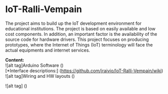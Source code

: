 # IoT-Ralli-Vempain
The project aims to build up the IoT development environment for educational institutions. The project is based on easily available and low cost components. In addition, an important factor is the availability of the source code for hardware drivers. This project focuses on producing prototypes, where the Internet of Things (IoT) terminology will face the actual equipments and internet services.

**Content:**     
![alt tag]Arduino Software  ()    
[*Interface descriptions:] (https://github.com/jraivio/IoT-Ralli-Vempain/wiki)  
![alt tag]Wiring and HW layouts  ()  


![alt tag] ()
